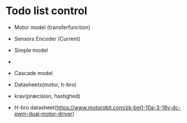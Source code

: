 # Todo list control

- Motor model (transferfunction)
- Sensors Encoder (Current)
- Simple model
- 
- Cascade model
- Datasheets(motor, h-bro)
- krav(præcision, hastighed)

- H-bro datasheet(https://www.motorobit.com/zk-bm1-10a-3-18v-dc-pwm-dual-motor-driver)